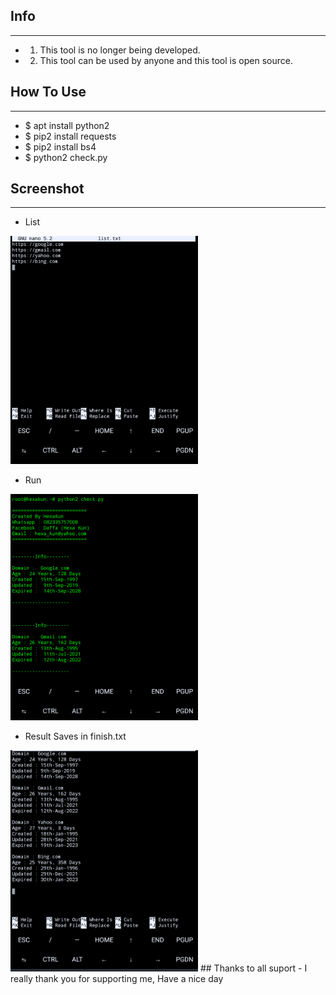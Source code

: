 ## Info
***
- 1. This tool is no longer being developed.
- 2. This tool can be used by anyone and this tool is open source.
## How To Use
***
- $ apt install python2
- $ pip2 install requests
- $ pip2 install bs4
- $ python2 check.py
## Screenshot
***
- List
<img src="1.png" width=300>

- Run
<img src="2.png" width=300>

- Result Saves in finish.txt
<img src="3.png" width=300>
## Thanks to all suport
- I really thank you for supporting me, Have a nice day
